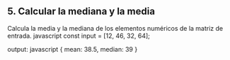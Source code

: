 ## 5. Calcular la mediana y la media
Calcula la media y la mediana de los elementos numéricos de la matriz de entrada.
javascript
const input = [12, 46, 32, 64];

output: 
javascript
{ mean: 38.5, median: 39 }